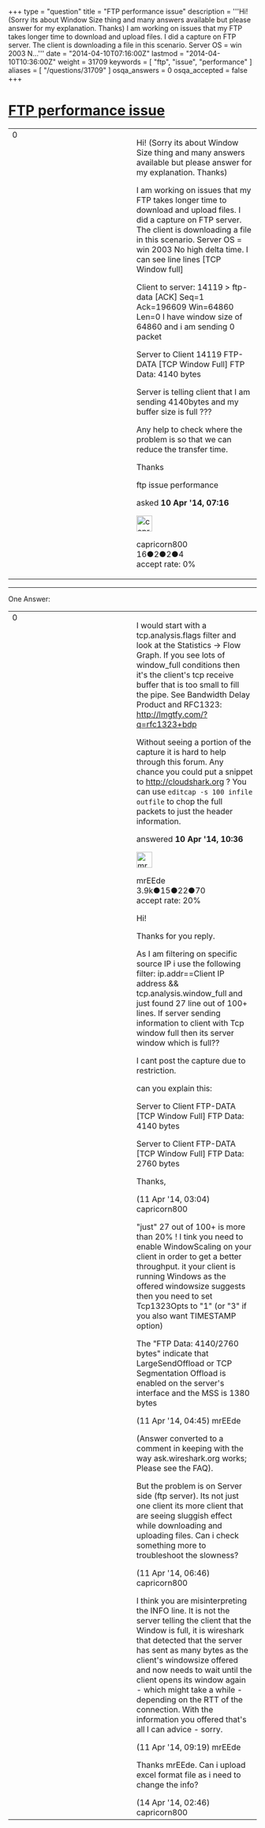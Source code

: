 +++
type = "question"
title = "FTP performance issue"
description = '''Hi! (Sorry its about Window Size thing and many answers available but please answer for my explanation. Thanks) I am working on issues that my FTP takes longer time to download and upload files.  I did a capture on FTP server. The client is downloading a file in this scenario. Server OS = win 2003 N...'''
date = "2014-04-10T07:16:00Z"
lastmod = "2014-04-10T10:36:00Z"
weight = 31709
keywords = [ "ftp", "issue", "performance" ]
aliases = [ "/questions/31709" ]
osqa_answers = 0
osqa_accepted = false
+++

<div class="headNormal">

# [FTP performance issue](/questions/31709/ftp-performance-issue)

</div>

<div id="main-body">

<div id="askform">

<table id="question-table" style="width:100%;"><colgroup><col style="width: 50%" /><col style="width: 50%" /></colgroup><tbody><tr class="odd"><td style="width: 30px; vertical-align: top"><div class="vote-buttons"><div id="post-31709-score" class="post-score" title="current number of votes">0</div><div id="favorite-count" class="favorite-count"></div></div></td><td><div id="item-right"><div class="question-body"><p>Hi! (Sorry its about Window Size thing and many answers available but please answer for my explanation. Thanks)</p><p>I am working on issues that my FTP takes longer time to download and upload files. I did a capture on FTP server. The client is downloading a file in this scenario. Server OS = win 2003 No high delta time. I can see line lines [TCP Window full]</p><p>Client to server: 14119 &gt; ftp-data [ACK] Seq=1 Ack=196609 Win=64860 Len=0 I have window size of 64860 and i am sending 0 packet</p><p>Server to Client 14119 FTP-DATA [TCP Window Full] FTP Data: 4140 bytes</p><p>Server is telling client that I am sending 4140bytes and my buffer size is full ???</p><p>Any help to check where the problem is so that we can reduce the transfer time.</p><p>Thanks</p></div><div id="question-tags" class="tags-container tags">ftp issue performance</div><div id="question-controls" class="post-controls"></div><div class="post-update-info-container"><div class="post-update-info post-update-info-user"><p>asked <strong>10 Apr '14, 07:16</strong></p><img src="https://secure.gravatar.com/avatar/4da86d80e318819f883001822857d369?s=32&amp;d=identicon&amp;r=g" class="gravatar" width="32" height="32" alt="capricorn800&#39;s gravatar image" /><p>capricorn800<br />
<span class="score" title="16 reputation points">16</span><span title="2 badges"><span class="badge1">●</span><span class="badgecount">2</span></span><span title="2 badges"><span class="silver">●</span><span class="badgecount">2</span></span><span title="4 badges"><span class="bronze">●</span><span class="badgecount">4</span></span><br />
<span class="accept_rate" title="Rate of the user&#39;s accepted answers">accept rate:</span> <span title="capricorn800 has no accepted answers">0%</span></p></div></div><div id="comments-container-31709" class="comments-container"></div><div id="comment-tools-31709" class="comment-tools"></div><div class="clear"></div><div id="comment-31709-form-container" class="comment-form-container"></div><div class="clear"></div></div></td></tr></tbody></table>

------------------------------------------------------------------------

<div class="tabBar">

<span id="sort-top"></span>

<div class="headQuestions">

One Answer:

</div>

</div>

<span id="31721"></span>

<div id="answer-container-31721" class="answer">

<table style="width:100%;"><colgroup><col style="width: 50%" /><col style="width: 50%" /></colgroup><tbody><tr class="odd"><td style="width: 30px; vertical-align: top"><div class="vote-buttons"><div id="post-31721-score" class="post-score" title="current number of votes">0</div></div></td><td><div class="item-right"><div class="answer-body"><p>I would start with a tcp.analysis.flags filter and look at the Statistics -&gt; Flow Graph. If you see lots of window_full conditions then it's the client's tcp receive buffer that is too small to fill the pipe. See Bandwidth Delay Product and RFC1323: <a href="http://lmgtfy.com/?q=rfc1323+bdp">http://lmgtfy.com/?q=rfc1323+bdp</a></p><p>Without seeing a portion of the capture it is hard to help through this forum. Any chance you could put a snippet to <a href="http://cloudshark.org"></a><a href="http://cloudshark.org">http://cloudshark.org</a> ? You can use <code>editcap -s 100 infile outfile</code> to chop the full packets to just the header information.</p></div><div class="answer-controls post-controls"></div><div class="post-update-info-container"><div class="post-update-info post-update-info-user"><p>answered <strong>10 Apr '14, 10:36</strong></p><img src="https://secure.gravatar.com/avatar/5500bd1decb766660522dfb347eedc49?s=32&amp;d=identicon&amp;r=g" class="gravatar" width="32" height="32" alt="mrEEde&#39;s gravatar image" /><p>mrEEde<br />
<span class="score" title="3892 reputation points"><span>3.9k</span></span><span title="15 badges"><span class="badge1">●</span><span class="badgecount">15</span></span><span title="22 badges"><span class="silver">●</span><span class="badgecount">22</span></span><span title="70 badges"><span class="bronze">●</span><span class="badgecount">70</span></span><br />
<span class="accept_rate" title="Rate of the user&#39;s accepted answers">accept rate:</span> <span title="mrEEde has 48 accepted answers">20%</span></p></div></div><div id="comments-container-31721" class="comments-container"><span id="31749"></span><div id="comment-31749" class="comment"><div id="post-31749-score" class="comment-score"></div><div class="comment-text"><p>Hi!</p><p>Thanks for you reply.</p><p>As I am filtering on specific source IP i use the following filter: ip.addr==Client IP address &amp;&amp; tcp.analysis.window_full and just found 27 line out of 100+ lines. If server sending information to client with Tcp window full then its server window which is full??</p><p>I cant post the capture due to restriction.</p><p>can you explain this:</p><p>Server to Client FTP-DATA [TCP Window Full] FTP Data: 4140 bytes</p><p>Server to Client FTP-DATA [TCP Window Full] FTP Data: 2760 bytes</p><p>Thanks,</p></div><div id="comment-31749-info" class="comment-info"><span class="comment-age">(11 Apr '14, 03:04)</span> capricorn800</div></div><span id="31750"></span><div id="comment-31750" class="comment"><div id="post-31750-score" class="comment-score"></div><div class="comment-text"><p>"just" 27 out of 100+ is more than 20% ! I tink you need to enable WindowScaling on your client in order to get a better throughput. it your client is running Windows as the offered windowsize suggests then you need to set Tcp1323Opts to "1" (or "3" if you also want TIMESTAMP option)</p><p>The "FTP Data: 4140/2760 bytes" indicate that LargeSendOffload or TCP Segmentation Offload is enabled on the server's interface and the MSS is 1380 bytes</p></div><div id="comment-31750-info" class="comment-info"><span class="comment-age">(11 Apr '14, 04:45)</span> mrEEde</div></div><span id="31751"></span><div id="comment-31751" class="comment"><div id="post-31751-score" class="comment-score"></div><div class="comment-text"><p>(Answer converted to a comment in keeping with the way ask.wireshark.org works; Please see the FAQ).</p><p>But the problem is on Server side (ftp server). Its not just one client its more client that are seeing sluggish effect while downloading and uploading files. Can i check something more to troubleshoot the slowness?</p></div><div id="comment-31751-info" class="comment-info"><span class="comment-age">(11 Apr '14, 06:46)</span> capricorn800</div></div><span id="31756"></span><div id="comment-31756" class="comment"><div id="post-31756-score" class="comment-score"></div><div class="comment-text"><p>I think you are misinterpreting the INFO line. It is not the server telling the client that the Window is full, it is wireshark that detected that the server has sent as many bytes as the client's windowsize offered and now needs to wait until the client opens its window again - which might take a while - depending on the RTT of the connection. With the information you offered that's all I can advice - sorry.</p></div><div id="comment-31756-info" class="comment-info"><span class="comment-age">(11 Apr '14, 09:19)</span> mrEEde</div></div><span id="31781"></span><div id="comment-31781" class="comment"><div id="post-31781-score" class="comment-score"></div><div class="comment-text"><p>Thanks mrEEde. Can i upload excel format file as i need to change the info?</p></div><div id="comment-31781-info" class="comment-info"><span class="comment-age">(14 Apr '14, 02:46)</span> capricorn800</div></div></div><div id="comment-tools-31721" class="comment-tools"></div><div class="clear"></div><div id="comment-31721-form-container" class="comment-form-container"></div><div class="clear"></div></div></td></tr></tbody></table>

</div>

<div class="paginator-container-left">

</div>

</div>

</div>

